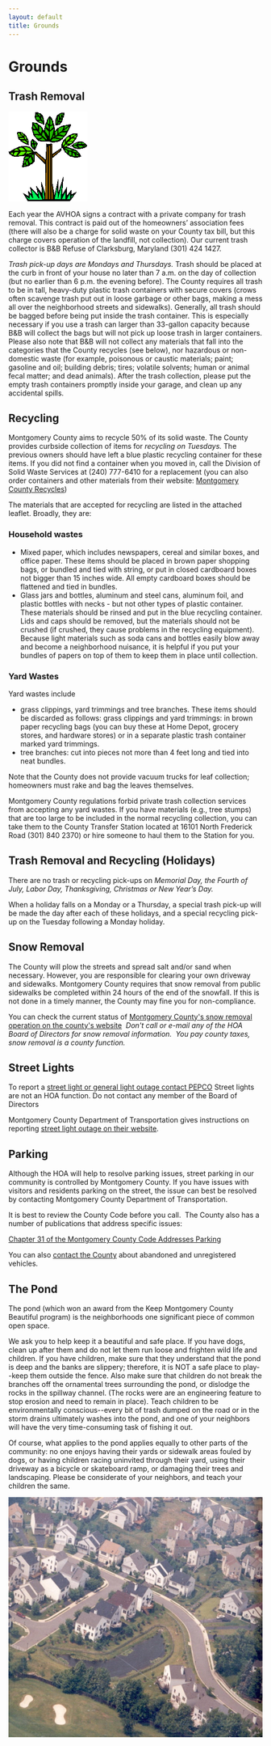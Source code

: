 ```yaml
---
layout: default
title: Grounds
---
```


# Grounds
## Trash Removal  

![grounds](/assets/f1000071_grounds.gif)

Each year the AVHOA signs a contract with a private company for trash removal. This contract is paid out of the homeowners&rsquo; association fees (there will also be a charge for solid waste on your County tax bill, but this charge covers operation of the landfill, not collection). Our current trash collector is B&amp;B Refuse of Clarksburg, Maryland (301) 424 1427.

*Trash pick-up days are Mondays and Thursdays.*
Trash should be placed at the curb in front of your house no later than 7 a.m. on the day of collection (but no earlier than 6 p.m. the evening before).
The County requires all trash to be in tall, heavy-duty plastic trash containers with secure covers (crows often scavenge trash put out in loose garbage or other bags, making a mess all over the neighborhood streets and sidewalks). Generally, all trash should be bagged before being put inside the trash container. This is especially necessary if you use a trash can larger than 33-gallon capacity because B&amp;B will collect the bags but will not pick up loose trash in larger containers. Please also note that B&amp;B will not collect any materials that fall into the categories that the County recycles (see below), nor hazardous or non-domestic waste (for example, poisonous or caustic materials; paint; gasoline and oil; building debris; tires; volatile solvents; human or animal fecal matter; and dead animals). 
After the trash collection, please put the empty trash containers promptly inside your garage, and clean up any accidental spills.
## Recycling

Montgomery County aims to recycle 50% of its solid waste. The County provides curbside collection of items for *recycling on Tuesdays.* The previous owners should have left a blue plastic recycling container for these items. If you did not find a container when you moved in, call the Division of Solid Waste Services at (240) 777-6410 for a replacement (you can also order containers and other materials from their website: [Montgomery County Recycles](https://www.montgomerycountymd.gov/DEP/trash-recycling/index.html))

The materials that are accepted for recycling are listed in the attached leaflet. Broadly, they are:<br />

### Household wastes

* Mixed paper, which includes newspapers, cereal and similar boxes, and office paper. These items should be placed in brown paper shopping bags, or bundled and tied with string, or put in closed cardboard boxes not bigger than 15 inches wide. All empty cardboard boxes should be flattened and tied in bundles. 
* Glass jars and bottles, aluminum and steel cans, aluminum foil, and plastic bottles with necks - but not other types of plastic container. These materials should be rinsed and put in the blue recycling container. Lids and caps should be removed, but the materials should not be crushed (if crushed, they cause problems in the recycling equipment). Because light materials such as soda cans and bottles easily blow away and become a neighborhood nuisance, it is helpful if you put your bundles of papers on top of them to keep them in place until collection.

### Yard Wastes

Yard wastes include
* grass clippings, yard trimmings and tree branches. These items should be discarded as follows: 
grass clippings and yard trimmings: in brown paper recycling bags (you can buy these at Home Depot, grocery stores, and hardware stores) or in a separate plastic trash container marked yard trimmings.
* tree branches: cut into pieces not more than 4 feet long and tied into neat bundles.

Note that the County does not provide vacuum trucks for leaf collection; homeowners must rake and bag the leaves themselves.

Montgomery County regulations forbid private trash collection services from accepting any yard wastes. If you have materials (e.g., tree stumps) that are too large to be included in the normal recycling collection, you can take them to the County Transfer Station located at 16101 North Frederick Road (301) 840 2370) or hire someone to haul them to the Station for you.

## Trash Removal and Recycling (Holidays)

There are no trash or recycling pick-ups on *Memorial Day, the Fourth of July, Labor Day, Thanksgiving, Christmas or New Year&rsquo;s Day.*

When a holiday falls on a Monday or a Thursday, a special trash pick-up will be made the day after each of these holidays, and a special recycling pick-up on the Tuesday following a Monday holiday.

## Snow Removal

The County will plow the streets and spread salt and/or sand when necessary. However, you are responsible for clearing your own driveway and sidewalks. Montgomery County requires that snow removal from public sidewalks be completed within 24 hours of the end of the snowfall. If this is not done in a timely manner, the County may fine you for non-compliance.

You can check the current status of [Montgomery County's snow removal operation on the county's website](https://www.montgomerycountymd.gov/Snow/)&nbsp; *Don't call or e-mail any of the HOA Board of Directors for snow removal information.&nbsp; You pay county taxes, snow removal is a county function.*

## Street Lights

To report a [street light or general light outage contact PEPCO](https://secure.pepco.com/powerOutages/) Street lights are not an HOA function. Do not contact any member of the Board of Directors

Montgomery County Department of Transportation gives instructions on reporting [street light outage on their website](https://www2.montgomerycountymd.gov/dot-streetlight/Index.aspx).


## Parking

Although the HOA will help to resolve parking issues, street parking in our community is controlled by Montgomery County. If you have issues with visitors and residents parking on the street, the issue can best be resolved by contacting Montgomery County Department of Transportation.

It is best to review the County Code before you call.&nbsp; The County also has a number of publications that address specific issues:

[Chapter 31 of the Montgomery County Code Addresses Parking](https://codelibrary.amlegal.com/codes/montgomerycounty/latest/montgomeryco_md/0-0-0-138383)

You can also [contact the County](https://www.montgomerycountymd.gov/pol/howdoI/abandoned-vehicle.html) about abandoned and unregistered vehicles.

## The Pond

The pond (which won an award from the Keep Montgomery County Beautiful program) is the neighborhoods one significant piece of common open space.

We ask you to help keep it a beautiful and safe place. If you have dogs, clean up after them and do not let them run loose and frighten wild life and children. If you have children, make sure that they understand that the pond is deep and the banks are slippery; therefore, it is NOT a safe place to play--keep them outside the fence. Also make sure that children do not break the branches off the ornamental trees surrounding the pond, or dislodge the rocks in the spillway channel. (The rocks were are an engineering feature to stop erosion and need to remain in place). Teach children to be environmentally conscious--every bit of trash dumped on the road or in the storm drains ultimately washes into the pond, and one of your neighbors will have the very time-consuming task of fishing it out. 

Of course, what applies to the pond applies equally to other parts of the community: no one enjoys having their yards or sidewalk areas fouled by dogs, or having children racing uninvited through their yard, using their driveway as a bicycle or skateboard ramp, or damaging their trees and landscaping. Please be considerate of your neighbors, and teach your children the same.

![aerial_view_of_pond](/assets/f0003_aerial_view_of_pond_and_pt_3.jpg)
